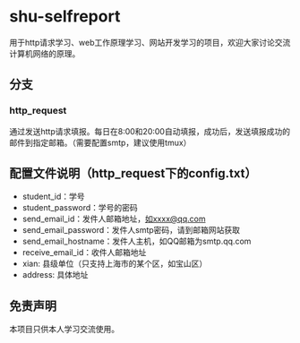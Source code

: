 # shu-selfreport
用于http请求学习、web工作原理学习、网站开发学习的项目，欢迎大家讨论交流计算机网络的原理。

## 分支

### http_request
通过发送http请求填报。每日在8:00和20:00自动填报，成功后，发送填报成功的邮件到指定邮箱。（需要配置smtp，建议使用tmux）

## 配置文件说明（http_request下的config.txt）
* student_id：学号
* student_password：学号的密码
* send_email_id：发件人邮箱地址，如xxxx@qq.com
* send_email_password：发件人smtp密码，请到邮箱网站获取
* send_email_hostname：发件人主机，如QQ邮箱为smtp.qq.com
* receive_email_id：收件人邮箱地址
* xian: 县级单位（只支持上海市的某个区，如宝山区）
* address: 具体地址

## 免责声明
本项目只供本人学习交流使用。
